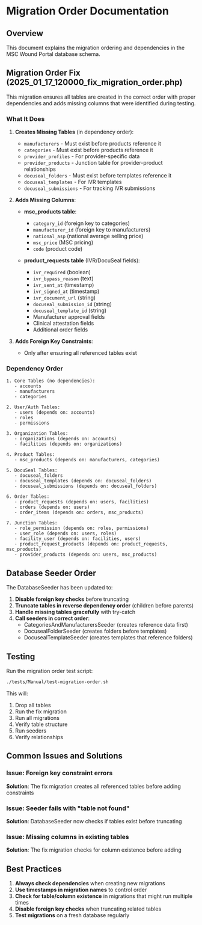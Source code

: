 # Migration Order Documentation

## Overview
This document explains the migration ordering and dependencies in the MSC Wound Portal database schema.

## Migration Order Fix (2025_01_17_120000_fix_migration_order.php)

This migration ensures all tables are created in the correct order with proper dependencies and adds missing columns that were identified during testing.

### What It Does

1. **Creates Missing Tables** (in dependency order):
   - `manufacturers` - Must exist before products reference it
   - `categories` - Must exist before products reference it
   - `provider_profiles` - For provider-specific data
   - `provider_products` - Junction table for provider-product relationships
   - `docuseal_folders` - Must exist before templates reference it
   - `docuseal_templates` - For IVR templates
   - `docuseal_submissions` - For tracking IVR submissions

2. **Adds Missing Columns**:
   - **msc_products table**:
     - `category_id` (foreign key to categories)
     - `manufacturer_id` (foreign key to manufacturers)
     - `national_asp` (national average selling price)
     - `msc_price` (MSC pricing)
     - `code` (product code)
   
   - **product_requests table** (IVR/DocuSeal fields):
     - `ivr_required` (boolean)
     - `ivr_bypass_reason` (text)
     - `ivr_sent_at` (timestamp)
     - `ivr_signed_at` (timestamp)
     - `ivr_document_url` (string)
     - `docuseal_submission_id` (string)
     - `docuseal_template_id` (string)
     - Manufacturer approval fields
     - Clinical attestation fields
     - Additional order fields

3. **Adds Foreign Key Constraints**:
   - Only after ensuring all referenced tables exist

### Dependency Order

```
1. Core Tables (no dependencies):
   - accounts
   - manufacturers
   - categories

2. User/Auth Tables:
   - users (depends on: accounts)
   - roles
   - permissions

3. Organization Tables:
   - organizations (depends on: accounts)
   - facilities (depends on: organizations)

4. Product Tables:
   - msc_products (depends on: manufacturers, categories)

5. DocuSeal Tables:
   - docuseal_folders
   - docuseal_templates (depends on: docuseal_folders)
   - docuseal_submissions (depends on: docuseal_folders)

6. Order Tables:
   - product_requests (depends on: users, facilities)
   - orders (depends on: users)
   - order_items (depends on: orders, msc_products)

7. Junction Tables:
   - role_permission (depends on: roles, permissions)
   - user_role (depends on: users, roles)
   - facility_user (depends on: facilities, users)
   - product_request_products (depends on: product_requests, msc_products)
   - provider_products (depends on: users, msc_products)
```

## Database Seeder Order

The DatabaseSeeder has been updated to:

1. **Disable foreign key checks** before truncating
2. **Truncate tables in reverse dependency order** (children before parents)
3. **Handle missing tables gracefully** with try-catch
4. **Call seeders in correct order**:
   - CategoriesAndManufacturersSeeder (creates reference data first)
   - DocusealFolderSeeder (creates folders before templates)
   - DocusealTemplateSeeder (creates templates that reference folders)

## Testing

Run the migration order test script:
```bash
./tests/Manual/test-migration-order.sh
```

This will:
1. Drop all tables
2. Run the fix migration
3. Run all migrations
4. Verify table structure
5. Run seeders
6. Verify relationships

## Common Issues and Solutions

### Issue: Foreign key constraint errors
**Solution**: The fix migration creates all referenced tables before adding constraints

### Issue: Seeder fails with "table not found"
**Solution**: DatabaseSeeder now checks if tables exist before truncating

### Issue: Missing columns in existing tables
**Solution**: The fix migration checks for column existence before adding

## Best Practices

1. **Always check dependencies** when creating new migrations
2. **Use timestamps in migration names** to control order
3. **Check for table/column existence** in migrations that might run multiple times
4. **Disable foreign key checks** when truncating related tables
5. **Test migrations** on a fresh database regularly